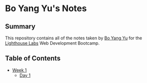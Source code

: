 # Bo Yang Yu's Notes

## Summary

This repository contains all of the notes taken by [Bo Yang Yu](https://github.com/BYYu31) for the [Lighthouse Labs](https://www.lighthouselabs.ca/) Web Development Bootcamp.

## Table of Contents
* [Week 1](/Week_1/)
  * [Day 1](/Week_1/Day_1/)